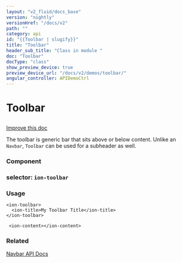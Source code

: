 ```yaml
---
layout: "v2_fluid/docs_base"
version: "nightly"
versionHref: "/docs/v2"
path: ""
category: api
id: "{{Toolbar | slugify}}"
title: "Toolbar"
header_sub_title: "Class in module "
doc: "Toolbar"
docType: "class"
show_preview_device: true
preview_device_url: "/docs/v2/demos/toolbar/"
angular_controller: APIDemoCtrl 
---
```










<h1 class="api-title">


Toolbar






</h1>

<a class="improve-v2-docs" href='http://github.com/driftyco/ionic/edit/2.0/ionic/components/toolbar/toolbar.ts#L59'>
Improve this doc
</a>






<!-- description -->

<p>The toolbar is generic bar that sits above or below content.
Unlike an <code>Navbar</code>, <code>Toolbar</code> can be used for a subheader as well.</p>


<h3>Component</h3>
<h3>selector: <code>ion-toolbar</code></h3>
<!-- @usage tag -->

<h3 style="margin-bottom: 7px">Usage</h3>


<pre><code class="lang-html">&lt;ion-toolbar&gt;
  &lt;ion-title&gt;My Toolbar Title&lt;/ion-title&gt;
&lt;/ion-toolbar&gt;

 &lt;ion-content&gt;&lt;/ion-content&gt;
</code></pre>




<!-- @property tags -->


<!-- methods on the class --><!-- related link -->

<h3>Related</h3>

<a href='../../navbar/Navbar/'>Navbar API Docs</a><!-- end content block -->


<!-- end body block -->

